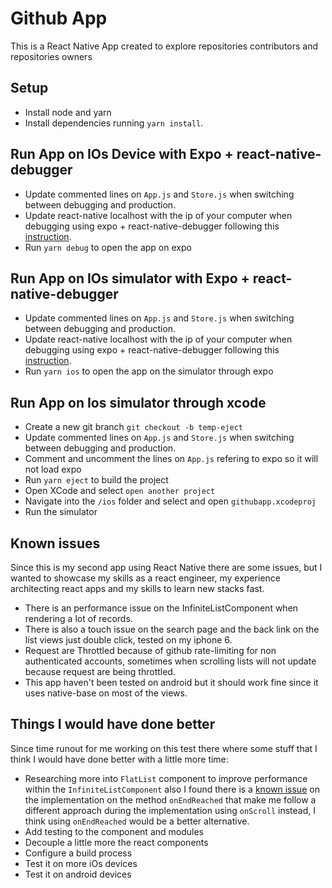 # Github App
This is a React Native App created to explore repositories contributors and repositories owners

## Setup
- Install node and yarn
- Install dependencies running `yarn install`.

## Run App on IOs Device with Expo + react-native-debugger
- Update commented lines on `App.js` and `Store.js` when switching between debugging and production.
- Update react-native localhost with the ip of your computer when debugging using expo + react-native-debugger following this [instruction](https://github.com/jhen0409/react-native-debugger).
- Run `yarn debug` to open the app on expo

## Run App on IOs simulator with Expo + react-native-debugger
- Update commented lines on `App.js` and `Store.js` when switching between debugging and production.
- Update react-native localhost with the ip of your computer when debugging using expo + react-native-debugger following this [instruction](https://github.com/jhen0409/react-native-debugger).
- Run `yarn ios` to open the app on the simulator through expo

## Run App on Ios simulator through xcode
- Create a new git branch `git checkout -b temp-eject`
- Update commented lines on `App.js` and `Store.js` when switching between debugging and production.
- Comment and uncomment the lines on `App.js` refering to expo so it will not load expo
- Run `yarn eject` to build the project
- Open XCode and select `open another project`
- Navigate into the `/ios` folder and select and open `githubapp.xcodeproj`
- Run the simulator

## Known issues
Since this is my second app using React Native there are some issues, but I wanted to showcase my skills as a react engineer, my experience architecting react apps and my skills to learn new stacks fast.

- There is an performance issue on the InfiniteListComponent when rendering a lot of records.
- There is also a touch issue on the search page and the back link on the list views just double click, tested on my iphone 6.
- Request are Throttled because of github rate-limiting for non authenticated accounts, sometimes when scrolling lists will not update because request are being throttled.
- This app haven't been tested on android but it should work fine since it uses native-base on most of the views.

## Things I would have done better
Since time runout for me working on this test there where some stuff that I think I would have done better with a little more time:

- Researching more into `FlatList` component to improve performance within the `InfiniteListComponent` also I found there is a [known issue](https://github.com/facebook/react-native/issues/14015) on the implementation on the method `onEndReached` that make me follow a different approach during the implementation using `onScroll` instead, I think using `onEndReached` would be a better alternative.
- Add testing to the component and modules
- Decouple a little more the react components
- Configure a build process
- Test it on more iOs devices
- Test it on android devices
